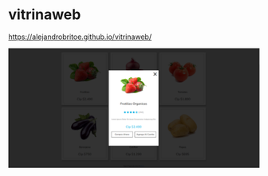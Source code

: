 
# vitrinaweb

https://alejandrobritoe.github.io/vitrinaweb/

<img src="https://github.com/AlejandroBritoE/vitrinaweb/blob/7dd32ecc135eb6acf834ef40b73c1df1e3e5984a/img/pantalla.png" alt="thumbnail-Praticando CSS_ Grid e Flexbox" style="max-width: 100%;">
